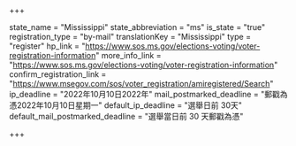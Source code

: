 +++

state_name = "Mississippi"
state_abbreviation = "ms"
is_state = "true"
registration_type = "by-mail"
translationKey = "Mississippi"
type = "register"
hp_link = "https://www.sos.ms.gov/elections-voting/voter-registration-information"
more_info_link = "https://www.sos.ms.gov/elections-voting/voter-registration-information"
confirm_registration_link = "https://www.msegov.com/sos/voter_registration/amiregistered/Search"
ip_deadline = "2022年10月10日2022年"
mail_postmarked_deadline = "郵戳為憑2022年10月10日星期一"
default_ip_deadline = "選舉日前 30天"
default_mail_postmarked_deadline = "選舉當日前 30 天郵戳為憑"

+++